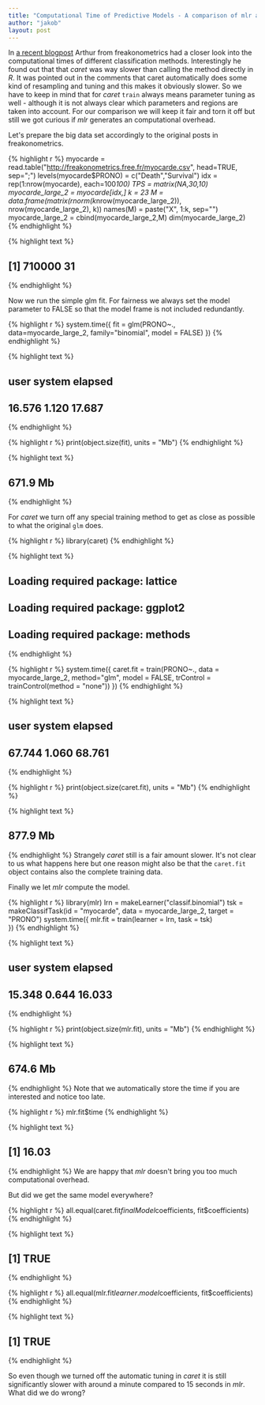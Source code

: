 ```yaml
---
title: "Computational Time of Predictive Models - A comparison of mlr and caret"
author: "jakob"
layout: post
---
```

In [a recent blogpost](http://freakonometrics.hypotheses.org/20345) Arthur from freakonometrics had a closer look into the computational times of different classification methods.
Interestingly he found out that that *caret* was way slower than calling the method directly in *R*.
It was pointed out in the comments that caret automatically does some kind of resampling and tuning and this makes it obviously slower.
So we have to keep in mind that for *caret* `train` always means parameter tuning as well - although it is not always clear which parameters and regions are taken into account.
For our comparison we will keep it fair and torn it off but still we got curious if *mlr* generates an computational overhead.

<!--more-->

Let's prepare the big data set accordingly to the original posts in freakonometrics. 

{% highlight r %}
myocarde = read.table("http://freakonometrics.free.fr/myocarde.csv", head=TRUE, sep=";")
levels(myocarde$PRONO) = c("Death","Survival")
idx = rep(1:nrow(myocarde), each=100*100)
TPS = matrix(NA,30,10)
myocarde_large_2 = myocarde[idx,]
k = 23
M = data.frame(matrix(rnorm(k*nrow(myocarde_large_2)), nrow(myocarde_large_2), k))
names(M) = paste("X", 1:k, sep="")
myocarde_large_2 = cbind(myocarde_large_2,M)
dim(myocarde_large_2)
{% endhighlight %}



{% highlight text %}
## [1] 710000     31
{% endhighlight %}

Now we run the simple glm fit.
For fairness we always set the model parameter to FALSE so that the model frame is not included redundantly.

{% highlight r %}
system.time({
  fit = glm(PRONO~., data=myocarde_large_2, family="binomial", model = FALSE)
  })
{% endhighlight %}



{% highlight text %}
##    user  system elapsed 
##  16.576   1.120  17.687
{% endhighlight %}



{% highlight r %}
print(object.size(fit), units = "Mb")
{% endhighlight %}



{% highlight text %}
## 671.9 Mb
{% endhighlight %}

For *caret* we turn off any special training method to get as close as possible to what the original `glm` does.

{% highlight r %}
library(caret)
{% endhighlight %}



{% highlight text %}
## Loading required package: lattice
## Loading required package: ggplot2
## Loading required package: methods
{% endhighlight %}



{% highlight r %}
system.time({
  caret.fit = train(PRONO~., 
                    data = myocarde_large_2, 
                    method="glm", 
                    model = FALSE,
                    trControl = trainControl(method = "none"))
  })
{% endhighlight %}



{% highlight text %}
##    user  system elapsed 
##  67.744   1.060  68.761
{% endhighlight %}



{% highlight r %}
print(object.size(caret.fit), units = "Mb")
{% endhighlight %}



{% highlight text %}
## 877.9 Mb
{% endhighlight %}
Strangely *caret* still is a fair amount slower.
It's not clear to us what happens here but one reason might also be that the `caret.fit` object contains also the complete training data.

Finally we let *mlr* compute the model. 

{% highlight r %}
library(mlr)
lrn = makeLearner("classif.binomial")
tsk = makeClassifTask(id = "myocarde", data = myocarde_large_2, target = "PRONO")
system.time({
  mlr.fit = train(learner = lrn, task = tsk)  
  })
{% endhighlight %}



{% highlight text %}
##    user  system elapsed 
##  15.348   0.644  16.033
{% endhighlight %}



{% highlight r %}
print(object.size(mlr.fit), units = "Mb")
{% endhighlight %}



{% highlight text %}
## 674.6 Mb
{% endhighlight %}
Note that we automatically store the time if you are interested and notice too late.

{% highlight r %}
mlr.fit$time
{% endhighlight %}



{% highlight text %}
## [1] 16.03
{% endhighlight %}
We are happy that *mlr* doesn't bring you too much computational overhead.

But did we get the same model everywhere?

{% highlight r %}
all.equal(caret.fit$finalModel$coefficients, fit$coefficients)
{% endhighlight %}



{% highlight text %}
## [1] TRUE
{% endhighlight %}



{% highlight r %}
all.equal(mlr.fit$learner.model$coefficients, fit$coefficients)
{% endhighlight %}



{% highlight text %}
## [1] TRUE
{% endhighlight %}

So even though we turned off the automatic tuning in *caret* it is still significantly slower with around a minute compared to 15 seconds in *mlr*. 
What did we do wrong?
